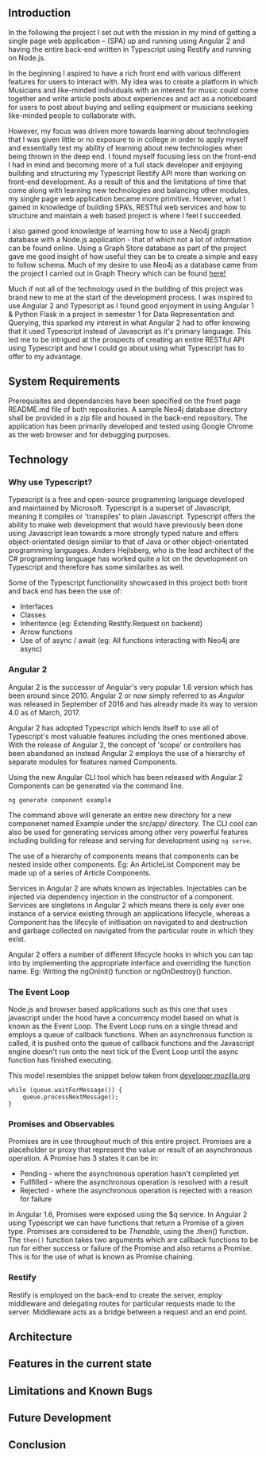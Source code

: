 ## Introduction

In the following the project I set out with the mission in my mind of getting a single page web application – (SPA) up and running using Angular 2 and having the entire back-end written in Typescript using Restify and running on Node.js.

In the beginning I aspired to have a rich front end with various different features for users to interact with. My idea was to create a platform in which Musicians and like-minded individuals with an interest for music could come together and write article posts about experiences and act as a noticeboard for users to post about buying and selling equipment or musicians seeking like-minded people to collaborate with.
 
However, my focus was driven more towards learning about technologies that I was given little or no exposure to in college in order to apply myself and essentially test my ability of learning about new technologies when being thrown in the deep end. I found myself focusing less on the front-end I had in mind and becoming more of a full stack developer and enjoying building and structuring my Typescript Restify API more than working on front-end development. As a result of this and the limitations of time that come along with learning new technologies and balancing other modules, my single page web application became more primitive. However, what I gained in knowledge of building SPA’s, RESTful web services and how to structure and maintain a web based project is where I feel I succeeded.

I also gained good knowledge of learning how to use a Neo4j graph database with a Node.js application - that of which not a lot of information can be found online. Using a Graph Store database as part of the project gave me good insight of how useful they can be to create a simple and easy to follow schema. Much of my desire to use Neo4j as a database came from the project I carried out in Graph Theory which can be found [here!](https://github.com/damiannolan/graph-theory-project)

Much if not all of the technology used in the building of this project was brand new to me at the start of the development process. I was inspired to use Angular 2 and Typescript as I found good enjoyment in using Angular 1 & Python Flask in a project in semester 1 for Data Representation and Querying, this sparked my interest in what Angular 2 had to offer knowing that it used Typescript instead of Javascript as it's primary language. This led me to be intrigued at the prospects of creating an entire RESTful API using Typescript and how I could go about using what Typescript has to offer to my advantage.

## System Requirements

Prerequisites and dependancies have been specified on the front page README.md file of both repositories.
A sample Neo4j database directory shall be provided in a zip file and housed in the back-end repository.
The application has been primarily developed and tested using Google Chrome as the web browser and for debugging purposes.

## Technology

### Why use Typescript?

Typescript is a free and open-source programming language developed and maintained by Microsoft. Typescript is a superset of Javascript, meaning it compiles or 'transpiles' to plain Javascript. Typescript offers the ability to make web development that would have previously been done using Javascript lean towards a more strongly typed nature and offers object-orientated design similar to that of Java or other object-orientated programming languages.
Anders Hejlsberg, who is the lead architect of the C# programming language has worked quite a lot on the development on Typescript and therefore has some similarites as well.

Some of the Typescript functionality showcased in this project both front and back end has been the use of:

- Interfaces
- Classes
- Inheritence (eg: Extending Restify.Request on backend)
- Arrow functions
- Use of of async / await (eg: All functions interacting with Neo4j are async)

### Angular 2

Angular 2 is the successor of Angular's very popular 1.6 version which has been around since 2010. Angular 2 or now simply referred to as *Angular* was released in September of 2016 and has already made its way to version 4.0 as of March, 2017.

Angular 2 has adopted Typescript which lends itself to use all of Typescript's most valuable features including the ones mentioned above. With the release of Angular 2, the concept of 'scope' or controllers has been abandoned an instead Angular 2 employs the use of a hierarchy of separate modules for features named Components.

Using the new Angular CLI tool which has been released with Angular 2 Components can be generated via the command line.

    ng generate component example

The command above will generate an entire new directory for a new componenet named Example under the src/app/ directory. The CLI cool can also be used for generating services among other very powerful features including building for release and serving for development using `ng serve`.

The use of a hierarchy of components means that components can be nested inside other components. Eg: An ArticleList Component may be made up of a series of Article Components.

Services in Angular 2 are whats known as Injectables. Injectables can be injected via dependency injection in the constructor of a component. Services are singletons in Angular 2 which means there is only ever one instance of a service existing through an applications lifecycle, whereas a Component has the lifecyle of initlisation on navigated to and destruction and garbage collected on navigated from the particular route in which they exist. 

Angular 2 offers a number of different lifecycle hooks in which you can tap into by implementing the appropriate interface and overriding the function name. Eg: Writing the ngOnInit() function or ngOnDestroy() function.

### The Event Loop

Node.js and browser based applications such as this one that uses javascript under the hood have a concurrency model based on what is known as the Event Loop. The Event Loop runs on a single thread and employs a queue of callback functions. When an asynchronous function is called, it is pushed onto the queue of callback functions and the Javascript engine doesn't run onto the next tick of the Event Loop until the async function has finished executing.

This model resembles the snippet below taken from [developer.mozilla.org](https://developer.mozilla.org/en/docs/Web/JavaScript/EventLoop)

    while (queue.waitForMessage()) {
        queue.processNextMessage();
    }

### Promises and Observables

Promises are in use throughout much of this entire project. Promises are a placeholder or proxy that represent the value or result of an asynchronous operation. A Promise has 3 states it can be in:

- Pending - where the asynchronous operation hasn't completed yet
- Fullfilled - where the asynchronous operation is resolved with a result
- Rejected - where the asynchronous operation is rejected with a reason for failure

In Angular 1.6, Promises were exposed using the $q service. In Angular 2 using Typescript we can have functions that return a Promise of a given type. Promises are considered to be *Thenable*, using the .then() function. The `then()` function takes two arguments which are callback functions to be run for either success or failure of the Promise and also returns a Promise. This is for the use of what is known as Promise chaining.

### Restify

Restify is employed on the back-end to create the server, employ middleware and delegating routes for particular requests made to the server. Middleware acts as a bridge between a request and an end point.

## Architecture

## Features in the current state

## Limitations and Known Bugs

## Future Development

## Conclusion